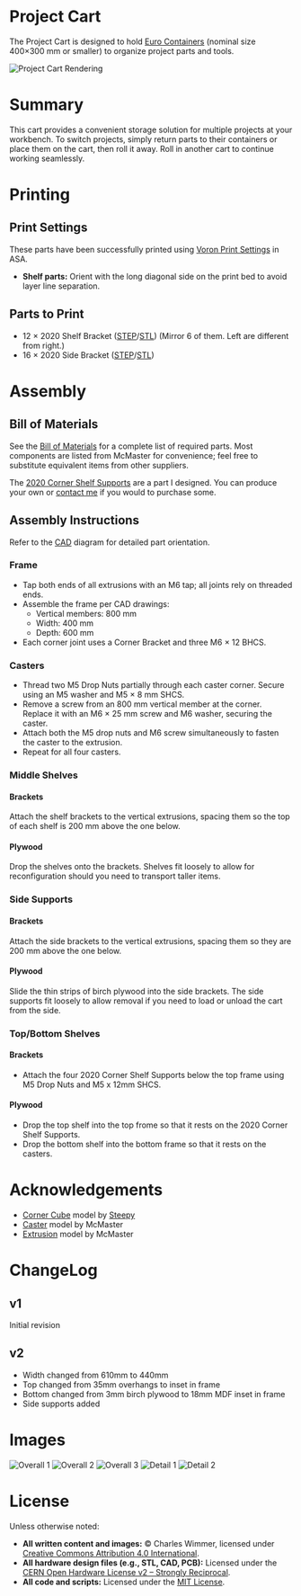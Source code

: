 # Project Cart

The Project Cart is designed to hold [Euro Containers](https://en.wikipedia.org/wiki/Euro_container) (nominal size 400×300 mm or smaller) to organize project parts and tools.

![Project Cart Rendering](IMG/project-cart-overall-2.png)

# Summary

This cart provides a convenient storage solution for multiple projects at your workbench. To switch projects, simply return parts to their containers or place them on the cart, then roll it away. Roll in another cart to continue working seamlessly.

# Printing

## Print Settings

These parts have been successfully printed using [Voron Print Settings](https://docs.vorondesign.com/sourcing.html) in ASA.
- **Shelf parts:** Orient with the long diagonal side on the print bed to avoid layer line separation.
## Parts to Print
- 12 × 2020 Shelf Bracket ([STEP](STEP)/[STL](STL)) (Mirror 6 of them.  Left are different from right.)
- 16 × 2020 Side Bracket ([STEP](STEP)/[STL](STL))

# Assembly

## Bill of Materials

See the [Bill of Materials](BOM.md) for a complete list of required parts. Most components are listed from McMaster for convenience; feel free to substitute equivalent items from other suppliers.

The [2020 Corner Shelf Supports](https://github.com/cwimmer/2020-corner-shelf-support) are a part I designed.  You can produce your own or [contact me](https://the-playground.net/Whoami) if you would to purchase some.

## Assembly Instructions

Refer to the [CAD](CAD) diagram for detailed part orientation.

### Frame

- Tap both ends of all extrusions with an M6 tap; all joints rely on threaded ends.
- Assemble the frame per CAD drawings:
  - Vertical members: 800 mm
  - Width: 400 mm
  - Depth: 600 mm
- Each corner joint uses a Corner Bracket and three M6 × 12 BHCS.

### Casters

- Thread two M5 Drop Nuts partially through each caster corner. Secure using an M5 washer and M5 × 8 mm SHCS.
- Remove a screw from an 800 mm vertical member at the corner. Replace it with an M6 × 25 mm screw and M6 washer, securing the caster.
- Attach both the M5 drop nuts and M6 screw simultaneously to fasten the caster to the extrusion.
- Repeat for all four casters.

### Middle Shelves

#### Brackets

Attach the shelf brackets to the vertical extrusions, spacing them so the top of each shelf is 200 mm above the one below.

#### Plywood

Drop the shelves onto the brackets. Shelves fit loosely to allow for reconfiguration should you need to transport taller items.

### Side Supports

#### Brackets

Attach the side brackets to the vertical extrusions, spacing them so they are 200 mm above the one below.

#### Plywood

Slide the thin strips of birch plywood into the side brackets.  The side supports fit loosely to allow removal if you need to load or unload the cart from the side.

### Top/Bottom Shelves

#### Brackets

- Attach the four 2020 Corner Shelf Supports below the top frame using M5 Drop Nuts and M5 x 12mm SHCS.

#### Plywood
- Drop the top shelf into the top frome so that it rests on the 2020 Corner Shelf Supports.
- Drop the bottom shelf into the bottom frame so that it rests on the casters.

# Acknowledgements

- [Corner Cube](https://grabcad.com/library/corner-cube-vslot-2020-3-ways-1) model by [Steepy](https://grabcad.com/steepy-1)
- [Caster](https://www.mcmaster.com/2358t26/) model by McMaster
- [Extrusion](https://www.mcmaster.com/5537T9) model by McMaster

# ChangeLog
## v1
Initial revision
## v2
- Width changed from 610mm to 440mm
- Top changed from 35mm overhangs to inset in frame
- Bottom changed from 3mm birch plywood to 18mm MDF inset in frame
- Side supports added

# Images

![Overall 1](IMG/project-cart-overall-1.png)
![Overall 2](IMG/project-cart-overall-2.png)
![Overall 3](IMG/project-cart-overall-3.png)
![Detail 1](IMG/project-cart-detail-1.png)
![Detail 2](IMG/project-cart-detail-2.png)

# License

Unless otherwise noted:
- **All written content and images:** © Charles Wimmer, licensed under [Creative Commons Attribution 4.0 International](https://creativecommons.org/licenses/by/4.0/).
- **All hardware design files (e.g., STL, CAD, PCB):** Licensed under the [CERN Open Hardware License v2 – Strongly Reciprocal](https://ohwr.org/cern_ohl_s_v2.txt).
- **All code and scripts:** Licensed under the [MIT License](https://opensource.org/licenses/MIT).